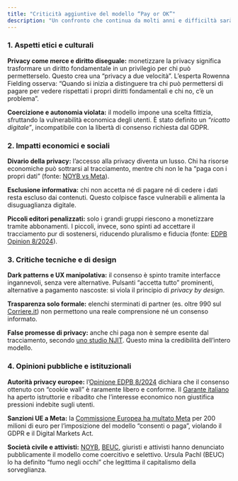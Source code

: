 ```yaml
---
title: "Criticità aggiuntive del modello “Pay or OK”"
description: "Un confronto che continua da molti anni e difficiltà sarà risolto oggi, perchè i giornali hanno bisogno di soldi, ma non hanno l'abilità di chiederli ai lettori."
---
```


### 1\. Aspetti etici e culturali

**Privacy come merce e diritto diseguale:** monetizzare la privacy significa trasformare un diritto fondamentale in un privilegio per chi può permetterselo. Questo crea una “privacy a due velocità”. L’esperta Rowenna Fielding osserva: “Quando si inizia a distinguere tra chi può permettersi di pagare per vedere rispettati i propri diritti fondamentali e chi no, c’è un problema”.

**Coercizione e autonomia violata:** il modello impone una scelta fittizia, sfruttando la vulnerabilità economica degli utenti. È stato definito un _“ricatto digitale”_, incompatibile con la libertà di consenso richiesta dal GDPR.

### 2\. Impatti economici e sociali

**Divario della privacy:** l’accesso alla privacy diventa un lusso. Chi ha risorse economiche può sottrarsi al tracciamento, mentre chi non le ha “paga con i propri dati” (fonte: [NOYB vs Meta](https://noyb.eu/en/noyb-files-gdpr-complaint-against-meta-over-pay-or-okay)).

**Esclusione informativa:** chi non accetta né di pagare né di cedere i dati resta escluso dai contenuti. Questo colpisce fasce vulnerabili e alimenta la disuguaglianza digitale.

**Piccoli editori penalizzati:** solo i grandi gruppi riescono a monetizzare tramite abbonamenti. I piccoli, invece, sono spinti ad accettare il tracciamento pur di sostenersi, riducendo pluralismo e fiducia (fonte: [EDPB Opinion 8/2024](https://edpb.europa.eu/system/files/2024-04/edpb_opinion_202408_pay_or_consent_en.pdf)).

### 3\. Critiche tecniche e di design

**Dark patterns e UX manipolativa:** il consenso è spinto tramite interfacce ingannevoli, senza vere alternative. Pulsanti “accetta tutto” prominenti, alternative a pagamento nascoste: si viola il principio di _privacy by design_.

**Trasparenza solo formale:** elenchi sterminati di partner (es. oltre 990 sul [Corriere.it](https://www.corriere.it/)) non permettono una reale comprensione né un consenso informato.

**False promesse di privacy:** anche chi paga non è sempre esente dal tracciamento, secondo [uno studio NJIT](https://web.njit.edu/~grosz/pubs/icwsm24.pdf). Questo mina la credibilità dell’intero modello.

### 4\. Opinioni pubbliche e istituzionali

**Autorità privacy europee:** l’[Opinione EDPB 8/2024](https://edpb.europa.eu/system/files/2024-04/edpb_opinion_202408_pay_or_consent_en.pdf) dichiara che il consenso ottenuto con “cookie wall” è raramente libero e conforme. Il [Garante italiano](https://www.garanteprivacy.it/web/guest/home/docweb/-/docweb-display/docweb/10127186) ha aperto istruttorie e ribadito che l’interesse economico non giustifica pressioni indebite sugli utenti.

**Sanzioni UE a Meta:** la [Commissione Europea ha multato Meta](https://noyb.eu/en/noyb-files-gdpr-complaint-against-meta-over-pay-or-okay) per 200 milioni di euro per l’imposizione del modello “consenti o paga”, violando il GDPR e il Digital Markets Act.

**Società civile e attivisti:** [NOYB](https://noyb.eu), [BEUC](https://www.beuc.eu), giuristi e attivisti hanno denunciato pubblicamente il modello come coercitivo e selettivo. Ursula Pachl (BEUC) lo ha definito “fumo negli occhi” che legittima il capitalismo della sorveglianza.
